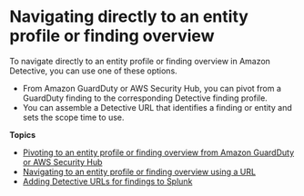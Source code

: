 # Navigating directly to an entity profile or finding overview<a name="navigate-to-profile"></a>

To navigate directly to an entity profile or finding overview in Amazon Detective, you can use one of these options\.
+ From Amazon GuardDuty or AWS Security Hub, you can pivot from a GuardDuty finding to the corresponding Detective finding profile\.
+ You can assemble a Detective URL that identifies a finding or entity and sets the scope time to use\.

**Topics**
+ [Pivoting to an entity profile or finding overview from Amazon GuardDuty or AWS Security Hub](profile-pivot-from-service.md)
+ [Navigating to an entity profile or finding overview using a URL](profile-navigate-url.md)
+ [Adding Detective URLs for findings to Splunk](profile-splunk-integration-url.md)